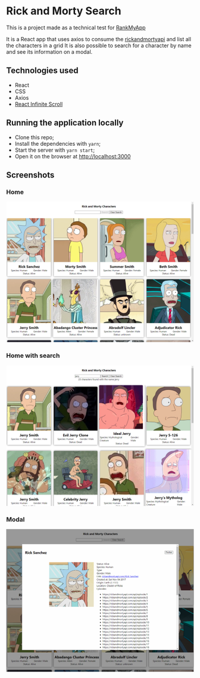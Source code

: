 # Rick and Morty Search

This is a project made as a technical test for [RankMyApp](https://www.rankmyapp.com/en/)

It is a React app that uses axios to consume the [rickandmortyapi](https://rickandmortyapi.com/) and list all the characters in a grid
It is also possible to search for a character by name and see its information on a modal.

## Technologies used

- React
- CSS
- Axios
- [React Infinite Scroll](https://www.npmjs.com/package/react-infinite-scroll-component)

## Running the application locally

- Clone this repo;
- Install the dependencies with `yarn`;
- Start the server with `yarn start`;
- Open it on the browser at [http://localhost:3000](http://localhost:3000)


## Screenshots

### Home
![Home Screenshot](./screenshots/home.png "Home Screenshot")

### Home with search
![Home with search](./screenshots/search.png "Home with search")

### Modal
![Modal](./screenshots/modal.png "Modal")